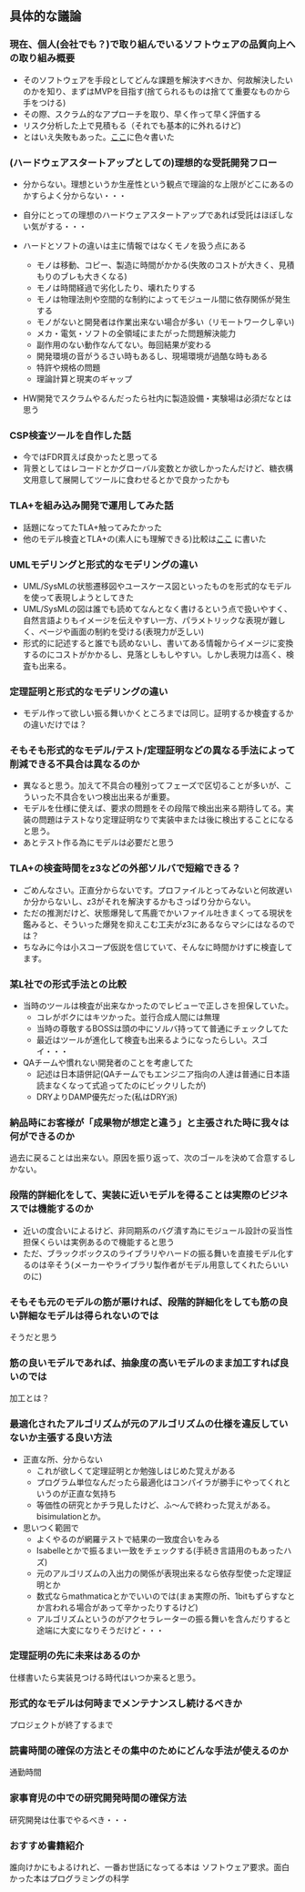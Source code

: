 
## 具体的な議論

### 現在、個人(会社でも？)で取り組んでいるソフトウェアの品質向上への取り組み概要

* そのソフトウェアを手段としてどんな課題を解決すべきか、何故解決したいのかを知り、まずはMVPを目指す(捨てられるものは捨てて重要なものから手をつける)
* その際、スクラム的なアプローチを取り、早く作って早く評価する
* リスク分析した上で見積もる（それでも基本的に外れるけど)
* とはいえ失敗もあった。[ここ](SoftwareQuality.md)に色々書いた


### (ハードウェアスタートアップとしての)理想的な受託開発フロー

* 分からない。理想というか生産性という観点で理論的な上限がどこにあるのかすらよく分からない・・・

* 自分にとっての理想のハードウェアスタートアップであれば受託はほぼしない気がする・・・

* ハードとソフトの違いは主に情報ではなくモノを扱う点にある
    * モノは移動、コピー、製造に時間がかかる(失敗のコストが大きく、見積もりのブレも大きくなる)
    * モノは時間経過で劣化したり、壊れたりする
    * モノは物理法則や空間的な制約によってモジュール間に依存関係が発生する
    * モノがないと開発者は作業出来ない場合が多い（リモートワークし辛い)
    * メカ・電気・ソフトの全領域にまたがった問題解決能力
    * 副作用のない動作なんてない。毎回結果が変わる
    * 開発環境の音がうるさい時もあるし、現場環境が過酷な時もある
    * 特許や規格の問題
    * 理論計算と現実のギャップ

* HW開発でスクラムやるんだったら社内に製造設備・実験場は必須だなとは思う

### CSP検査ツールを自作した話

* 今ではFDR買えば良かったと思ってる
* 背景としてはレコードとかグローバル変数とか欲しかったんだけど、糖衣構文用意して展開してツールに食わせるとかで良かったかも

### TLA+を組み込み開発で運用してみた話

* 話題になってたTLA+触ってみたかった
* 他のモデル検査とTLA+の(素人にも理解できる)比較は[ここ](../spec20180810/memo.md) に書いた

### UMLモデリングと形式的なモデリングの違い

* UML/SysMLの状態遷移図やユースケース図といったものを形式的なモデルを使って表現しようとしてきた
* UML/SysMLの図は誰でも読めてなんとなく書けるという点で扱いやすく、自然言語よりもイメージを伝えやすい一方、パラメトリックな表現が難しく、ページや画面の制約を受ける(表現力が乏しい)
* 形式的に記述すると誰でも読めないし、書いてある情報からイメージに変換するのにコストがかかるし、見落としもしやすい。しかし表現力は高く、検査も出来る。



### 定理証明と形式的なモデリングの違い

* モデル作って欲しい振る舞いかくところまでは同じ。証明するか検査するかの違いだけでは？

### そもそも形式的なモデル/テスト/定理証明などの異なる手法によって削減できる不具合は異なるのか

* 異なると思う。加えて不具合の種別ってフェーズで区切ることが多いが、こういった不具合をいつ検出出来るが重要。
* モデルを仕様に使えば、要求の問題をその段階で検出出来る期待してる。実装の問題はテストなり定理証明なりで実装中または後に検出することになると思う。
* あとテスト作る為にモデルは必要だと思う


### TLA+の検査時間をz3などの外部ソルバで短縮できる？

* ごめんなさい。正直分からないです。プロファイルとってみないと何故遅いか分からないし、z3がそれを解決するかもさっぱり分からない。
* ただの推測だけど、状態爆発して馬鹿でかいファイル吐きまくってる現状を鑑みると、そういった爆発を抑えこむ工夫がz3にあるならマシにはなるのでは？
* ちなみに今は小スコープ仮説を信じていて、そんなに時間かけずに検査してます。

### 某L社での形式手法との比較

* 当時のツールは検査が出来なかったのでレビューで正しさを担保していた。
    * コレがボクにはキツかった。並行合成人間には無理
    * 当時の尊敬するBOSSは頭の中にソルバ持ってて普通にチェックしてた
    * 最近はツールが進化して検査も出来るようになったらしい。スゴイ・・・
* QAチームや慣れない開発者のことを考慮してた
    * 記述は日本語併記(QAチームでもエンジニア指向の人達は普通に日本語読まなくなって式追ってたのにビックリしたが)
    * DRYよりDAMP優先だった(私はDRY派)

### 納品時にお客様が「成果物が想定と違う」と主張された時に我々は何ができるのか

過去に戻ることは出来ない。原因を振り返って、次のゴールを決めて合意するしかない。


### 段階的詳細化をして、実装に近いモデルを得ることは実際のビジネスでは機能するのか

* 近いの度合いによるけど、非同期系のバグ潰す為にモジュール設計の妥当性担保くらいは実例あるので機能すると思う
* ただ、ブラックボックスのライブラリやハードの振る舞いを直接モデル化するのは辛そう(メーカーやライブラリ製作者がモデル用意してくれたらいいのに)


### そもそも元のモデルの筋が悪ければ、段階的詳細化をしても筋の良い詳細なモデルは得られないのでは

そうだと思う

### 筋の良いモデルであれば、抽象度の高いモデルのまま加工すれば良いのでは

加工とは？

### 最適化されたアルゴリズムが元のアルゴリズムの仕様を違反していないか主張する良い方法

* 正直な所、分からない
    * これが欲しくて定理証明とか勉強しはじめた覚えがある
    * プログラム単位なんだったら最適化はコンパイラが勝手にやってくれというのが正直な気持ち
    * 等価性の研究とかチラ見したけど、ふ〜んで終わった覚えがある。bisimulationとか。
* 思いつく範囲で
    * よくやるのが網羅テストで結果の一致度合いをみる
    * Isabelleとかで振るまい一致をチェックする(手続き言語用のもあったハズ)
    * 元のアルゴリズムの入出力の関係が表現出来るなら依存型使った定理証明とか
    * 数式ならmathmaticaとかでいいのでは(まぁ実際の所、1bitもずらすなとか言われる場合があって辛かったりするけど)
    * アルゴリズムというのがアクセラレーターの振る舞いを含んだりすると途端に大変になりそうだけど・・・

### 定理証明の先に未来はあるのか

仕様書いたら実装見つける時代はいつか来ると思う。

### 形式的なモデルは何時までメンテナンスし続けるべきか

プロジェクトが終了するまで

### 読書時間の確保の方法とその集中のためにどんな手法が使えるのか

通勤時間

### 家事育児の中での研究開発時間の確保方法

研究開発は仕事でやるべき・・・

### おすすめ書籍紹介

誰向けかにもよるけれど、一番お世話になってる本は ソフトウェア要求。面白かった本はプログラミングの科学


